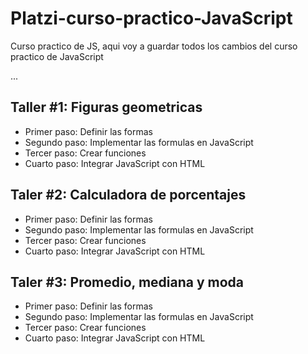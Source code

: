 # Platzi-curso-practico-JavaScript

Curso practico de JS, aqui voy a guardar todos los cambios del curso practico de JavaScript

...

## Taller #1: Figuras geometricas

- Primer paso: Definir las formas
- Segundo paso: Implementar las formulas en JavaScript
- Tercer paso: Crear funciones
- Cuarto paso: Integrar JavaScript con HTML

## Taler #2: Calculadora de porcentajes

- Primer paso: Definir las formas
- Segundo paso: Implementar las formulas en JavaScript
- Tercer paso: Crear funciones
- Cuarto paso: Integrar JavaScript con HTML

## Taler #3: Promedio, mediana y moda

- Primer paso: Definir las formas
- Segundo paso: Implementar las formulas en JavaScript
- Tercer paso: Crear funciones
- Cuarto paso: Integrar JavaScript con HTML
